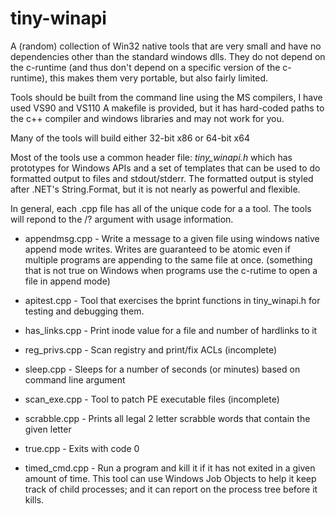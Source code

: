# tiny-winapi

A (random) collection of Win32 native tools that are very small and have no dependencies other than the standard windows dlls.
They do not depend on the c-runtime (and thus don't depend on a specific version of the c-runtime), this makes them
very portable, but also fairly limited.

Tools should be built from the command line using the MS compilers, I have used VS90 and VS110
A makefile is provided, but it has hard-coded paths to the c++ compiler and windows libraries and may not work for you.

Many of the tools will build either 32-bit x86 or 64-bit x64

Most of the tools use a common header file: *tiny_winapi.h* which has prototypes for
Windows APIs and a set of templates that can be used to do formatted output to files
and stdout/stderr. The formatted output is styled after .NET's String.Format, but it
is not nearly as powerful and flexible.

In general, each .cpp file has all of the unique code for a a tool. The tools will repond to the /? argument with usage information.

* appendmsg.cpp - Write a message to a given file using windows native append mode writes.
         Writes are guaranteed to be atomic even if multiple programs are appending
         to the same file at once. (something that is not true on Windows when
         programs use the c-rutime to open a file in append mode)

* apitest.cpp - Tool that exercises the bprint functions in tiny_winapi.h for testing and debugging them.

* has_links.cpp - Print inode value for a file and number of hardlinks to it

* reg_privs.cpp - Scan registry and print/fix ACLs (incomplete)

* sleep.cpp - Sleeps for a number of seconds (or minutes) based on command line argument

* scan_exe.cpp - Tool to patch PE executable files (incomplete)

* scrabble.cpp - Prints all legal 2 letter scrabble words that contain the given letter

* true.cpp - Exits with code 0

* timed_cmd.cpp - Run a program and kill it if it has not exited in a given amount of time.
         This tool can use Windows Job Objects to help it keep track of child processes;
         and it can report on the process tree before it kills.
